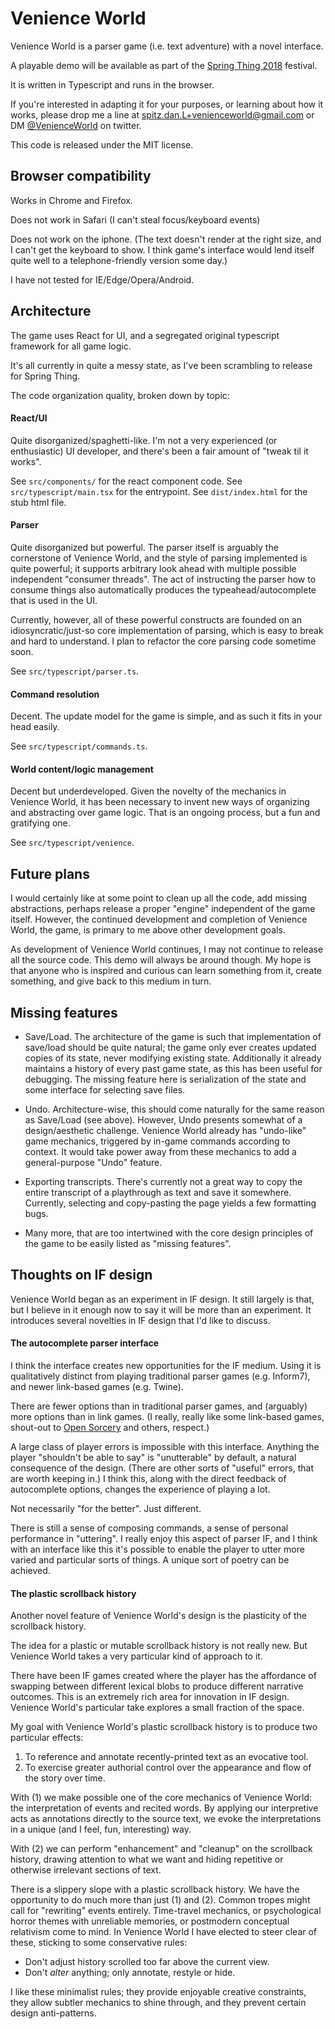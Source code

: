 # Venience World

Venience World is a parser game (i.e. text adventure) with a novel interface.

A playable demo will be available as part of the [Spring Thing 2018](http://springthing.net/2018/) festival.

It is written in Typescript and runs in the browser.

If you're interested in adapting it for your purposes, or learning about how it works, please drop me a line at spitz.dan.L+venienceworld@gmail.com or DM [@VenienceWorld](https://twitter.com/venienceworld) on twitter.

This code is released under the MIT license.

## Browser compatibility

Works in Chrome and Firefox.

Does not work in Safari (I can't steal focus/keyboard events)

Does not work on the iphone. (The text doesn't render at the right size, and I can't get the keyboard to show. I think game's interface would lend itself quite well to a telephone-friendly version some day.)

I have not tested for IE/Edge/Opera/Android.

## Architecture

The game uses React for UI, and a segregated original typescript framework for all game logic.

It's all currently in quite a messy state, as I've been scrambling to release for Spring Thing.

The code organization quality, broken down by topic:

#### React/UI

Quite disorganized/spaghetti-like. I'm not a very experienced (or enthusiastic) UI developer, and there's been a fair amount of "tweak til it works".

See `src/components/` for the react component code. See `src/typescript/main.tsx` for the entrypoint. See `dist/index.html` for the stub html file.

#### Parser

Quite disorganized but powerful. The parser itself is arguably the cornerstone of Venience World, and the style of parsing implemented is quite powerful; it supports arbitrary look ahead with multiple possible independent "consumer threads". The act of instructing the parser how to consume things also automatically produces the typeahead/autocomplete that is used in the UI.

Currently, however, all of these powerful constructs are founded on an idiosyncratic/just-so core implementation of parsing, which is easy to break and hard to understand. I plan to refactor the core parsing code sometime soon.

See `src/typescript/parser.ts`.

#### Command resolution

Decent. The update model for the game is simple, and as such it fits in your head easily.

See `src/typescript/commands.ts`.

#### World content/logic management

Decent but underdeveloped. Given the novelty of the mechanics in Venience World, it has been necessary to invent new ways of organizing and abstracting over game logic. That is an ongoing process, but a fun and gratifying one.

See `src/typescript/venience`.

## Future plans

I would certainly like at some point to clean up all the code, add missing abstractions, perhaps release a proper "engine" independent of the game itself. However, the continued development and completion of Venience World, the game, is primary to me above other development goals.

As development of Venience World continues, I may not continue to release all the source code. This demo will always be around though. My hope is that anyone who is inspired and curious can learn something from it, create something, and give back to this medium in turn.

## Missing features

- Save/Load. The architecture of the game is such that implementation of save/load should be quite natural; the game only ever creates updated copies of its state, never modifying existing state. Additionally it already maintains a history of every past game state, as this has been useful for debugging. The missing feature here is serialization of the state and some interface for selecting save files.

- Undo. Architecture-wise, this should come naturally for the same reason as Save/Load (see above). However, Undo presents somewhat of a design/aesthetic challenge. Venience World already has "undo-like" game mechanics, triggered by in-game commands according to context. It would take power away from these mechanics to add a general-purpose "Undo" feature.

- Exporting transcripts. There's currently not a great way to copy the entire transcript of a playthrough as text and save it somewhere. Currently, selecting and copy-pasting the page yields a few formatting bugs.

- Many more, that are too intertwined with the core design principles of the game to be easily listed as "missing features".

## Thoughts on IF design

Venience World began as an experiment in IF design. It still largely is that, but I believe in it enough now to say it will be more than an experiment. It introduces several novelties in IF design that I'd like to discuss.

#### The autocomplete parser interface

I think the interface creates new opportunities for the IF medium. Using it is qualitatively distinct from playing traditional parser games (e.g. Inform7), and newer link-based games (e.g. Twine).

There are fewer options than in traditional parser games, and (arguably) more options than in link games. (I really, really like some link-based games, shout-out to [Open Sorcery](http://abigailcorfman.com/Home/OpenSorcery) and others, respect.)

A large class of player errors is impossible with this interface. Anything the player "shouldn't be able to say" is "unutterable" by default, a natural consequence of the design. (There are other sorts of "useful" errors, that are worth keeping in.) I think this, along with the direct feedback of autocomplete options, changes the experience of playing a lot.

Not necessarily "for the better". Just different.

There is still a sense of composing commands, a sense of personal performance in "uttering". I really enjoy this aspect of parser IF, and I think with an interface like this it's possible to enable the player to utter more varied and particular sorts of things. A unique sort of poetry can be achieved.

#### The plastic scrollback history

Another novel feature of Venience World's design is the plasticity of the scrollback history.

The idea for a plastic or mutable scrollback history is not really new. But Venience World takes a very particular kind of approach to it.

There have been IF games created where the player has the affordance of swapping between different lexical blobs to produce different narrative outcomes. This is an extremely rich area for innovation in IF design. Venience World's particular take explores a small fraction of the space.

My goal with Venience World's plastic scrollback history is to produce two particular effects:

1. To reference and annotate recently-printed text as an evocative tool.
2. To exercise greater authorial control over the appearance and flow of the story over time.

With (1) we make possible one of the core mechanics of Venience World: the interpretation of events and recited words. By applying our interpretive acts as annotations directly to the source text, we evoke the interpretations in a unique (and I feel, fun, interesting) way.

With (2) we can perform "enhancement" and "cleanup" on the scrollback history, drawing attention to what we want and hiding repetitive or otherwise irrelevant sections of text.

There is a slippery slope with a plastic scrollback history. We have the opportunity to do much more than just (1) and (2). Common tropes might call for "rewriting" events entirely. Time-travel mechanics, or psychological horror themes with unreliable memories, or postmodern conceptual relativism come to mind. In Venience World I have elected to steer clear of these, sticking to some conservative rules:

- Don't adjust history scrolled too far above the current view.
- Don't *alter* anything; only annotate, restyle or hide.

I like these minimalist rules; they provide enjoyable creative constraints, they allow subtler mechanics to shine through, and they prevent certain design anti-patterns.